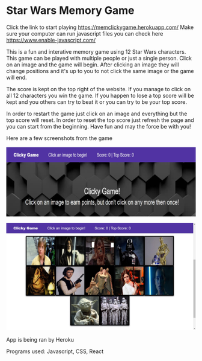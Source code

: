# Star Wars Memory Game
Click the link to start playing https://memclickygame.herokuapp.com/
Make sure your computer can run javascript files you can check here https://www.enable-javascript.com/

This is a fun and interative memory game using 12 Star Wars characters. This game can be played with multiple people or just a single person.
Click on an image and the game will begin. After clicking an image they will change positions and it's up to you to not click the same image or the game will end.

The score is kept on the top right of the website. If you manage to click on all 12 characters you win the game.  If you happen to lose a top score will be kept and you 
others can try to beat it or you can try to be your top score.

In order to restart the game just click on an image and everything but the top score will reset.  In order to reset the top score just refresh the page and you can start from 
the beginning.
Have fun and may the force be with you!

Here are a few screenshots from the game

![Start page of game](https://github.com/josemm83/clickyGame/blob/master/clickgame.jpg)

![Game start](https://github.com/josemm83/clickyGame/blob/master/clickgame2.jpg)

App is being ran by Heroku

Programs used: Javascript, CSS, React
